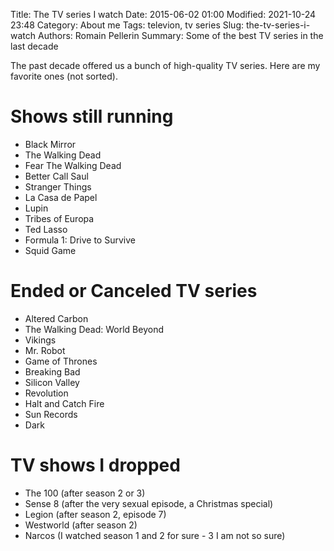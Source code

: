 Title: The TV series I watch
Date: 2015-06-02 01:00
Modified: 2021-10-24 23:48
Category: About me
Tags: televion, tv series
Slug: the-tv-series-i-watch
Authors: Romain Pellerin
Summary: Some of the best TV series in the last decade

The past decade offered us a bunch of high-quality TV series. Here are my favorite ones (not sorted).

# Shows still running

- Black Mirror
- The Walking Dead
- Fear The Walking Dead
- Better Call Saul
- Stranger Things
- La Casa de Papel
- Lupin
- Tribes of Europa
- Ted Lasso
- Formula 1: Drive to Survive
- Squid Game

# Ended or Canceled TV series

- Altered Carbon
- The Walking Dead: World Beyond
- Vikings
- Mr. Robot
- Game of Thrones
- Breaking Bad
- Silicon Valley
- Revolution
- Halt and Catch Fire
- Sun Records
- Dark

# TV shows I dropped

- The 100 (after season 2 or 3)
- Sense 8 (after the very sexual episode, a Christmas special)
- Legion (after season 2, episode 7)
- Westworld (after season 2)
- Narcos (I watched season 1 and 2 for sure - 3 I am not so sure)
